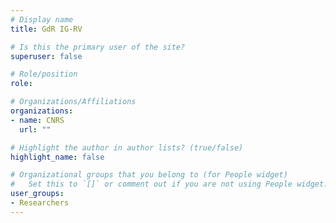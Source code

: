 ```yaml
---
# Display name
title: GdR IG-RV

# Is this the primary user of the site?
superuser: false

# Role/position
role:

# Organizations/Affiliations
organizations:
- name: CNRS
  url: ""

# Highlight the author in author lists? (true/false)
highlight_name: false

# Organizational groups that you belong to (for People widget)
#   Set this to `[]` or comment out if you are not using People widget.
user_groups:
- Researchers
---
```

